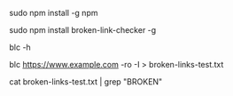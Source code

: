 sudo npm install -g npm

sudo npm install broken-link-checker -g

blc -h

blc https://www.example.com -ro -I > broken-links-test.txt

cat broken-links-test.txt | grep "BROKEN"
